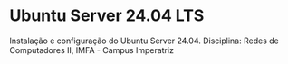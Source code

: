 <h1>Ubuntu Server 24.04 LTS</h1>
Instalação e configuração do Ubuntu Server 24.04. Disciplina: Redes de Computadores II, IMFA - Campus Imperatriz
